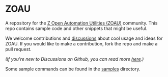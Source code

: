 # ZOAU

A repository for the [Z Open Automation Utilities (ZOAU)](https://www.ibm.com/docs/en/zoau) community.  This repo contains sample code and other snippets that might be useful.

We welcome contributions and [discussions](https://github.com/IBM/zoau/discussions) about cool usage and ideas for ZOAU.  If you would like to make a contribution, fork the repo and make a pull request.

*(If you're new to Discussions on Github, you can read more [here](https://docs.github.com/en/discussions/collaborating-with-your-community-using-discussions/about-discussions).)*

Some sample commands can be found in the [samples](samples) directory.

